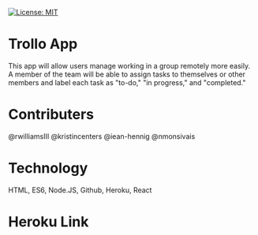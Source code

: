 [![License: MIT](https://img.shields.io/badge/License-MIT-yellow.svg)](https://opensource.org/licenses/MIT)

<!-- Insert image of APP below.
<img src="public\assets\images\noemonsivaisprofilepic.png" width="100"> -->

# Trollo App 
This app will allow users manage working in a group remotely more easily.  A member of the team will be able to assign tasks to themselves or other members and label each task as "to-do," "in progress," and "completed."

# Contributers
@rwilliamsIII @kristincenters @iean-hennig @nmonsivais

# Technology
HTML, ES6, Node.JS, Github, Heroku, React

# Heroku Link
<!-- [Heroku Live App](https://intense-headland-07866.herokuapp.com/) -->